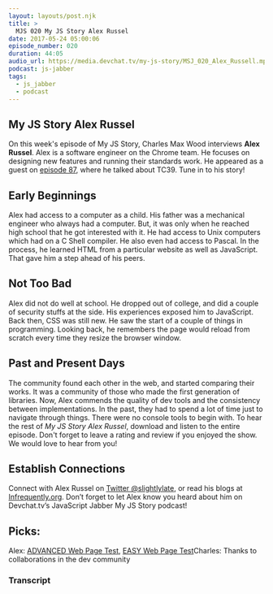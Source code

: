 ```yaml
---
layout: layouts/post.njk
title: >
  MJS 020 My JS Story Alex Russel
date: 2017-05-24 05:00:06
episode_number: 020
duration: 44:05
audio_url: https://media.devchat.tv/my-js-story/MSJ_020_Alex_Russell.mp3
podcast: js-jabber
tags:
  - js_jabber
  - podcast
---
```


## My JS Story Alex Russel

On this week's episode of My JS Story, Charles Max Wood interviews **Alex Russel**. Alex is a software engineer on the Chrome team. He focuses on designing new features and running their standards work. He appeared as a guest on [episode 87](https://devchat.tv/js-jabber/087-jsj-tc39-with-alex-russell), where he talked about TC39. Tune in to his story!

## Early Beginnings

Alex had access to a computer as a child. His father was a mechanical engineer who always had a computer. But, it was only when he reached high school that he got interested with it. He had access to Unix computers which had on a C Shell compiler. He also even had access to Pascal. In the process, he learned HTML from a particular website as well as&nbsp;JavaScript. That gave him a step ahead of his peers.

## Not Too Bad

Alex did not do well at school. He dropped out of college, and did a couple of security stuffs at the side. His experiences exposed him to JavaScript. Back then, CSS was still new. He saw the start of a couple of things in programming. Looking back,&nbsp;he remembers the page would reload from scratch every time they resize the browser window.

## Past and Present Days

The community found each other in the web, and started comparing their works. It was a community of those who made the first generation of libraries. Now, Alex&nbsp;commends the quality of dev tools and the consistency between implementations. In the past, they had to spend a lot of time just to navigate through things. There were no console tools to begin with. To hear the rest of _My JS Story Alex Russel_, download and listen&nbsp;to the entire episode. Don't forget to leave a rating and review if you enjoyed the show. We would love to hear from you!

## Establish Connections

Connect with Alex Russel&nbsp;on [Twitter @slightlylate](https://twitter.com/slightlylate?lang=en),&nbsp;or read his blogs&nbsp;at [Infrequently.org](http://infrequently.org/). Don’t forget to let Alex&nbsp;know you heard about him on Devchat.tv’s JavaScript Jabber My JS Story podcast!

## Picks:

Alex: [ADVANCED Web Page Test](https://www.webpagetest.org/), [EASY&nbsp;Web Page Test](https://www.webpagetest.org/easy)Charles: Thanks to collaborations in the&nbsp;dev community

### Transcript
